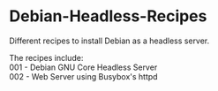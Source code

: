 # Debian-Headless-Recipes
Different recipes to install Debian as a headless server. 

The recipes include:<br>
001 - Debian GNU Core Headless Server<br>
002 - Web Server using Busybox's httpd<br>

